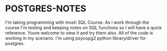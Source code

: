 # POSTGRES-NOTES

I'm taking programming with mosh SQL Course.  As i work through the course I'm testing and keeping notes on SQL functions so I will have a quick reference.
Youre welcome to view it and try them also.  All of the code is working in my scenario.  I'm using psycopg2 python library/driver for postgres.
